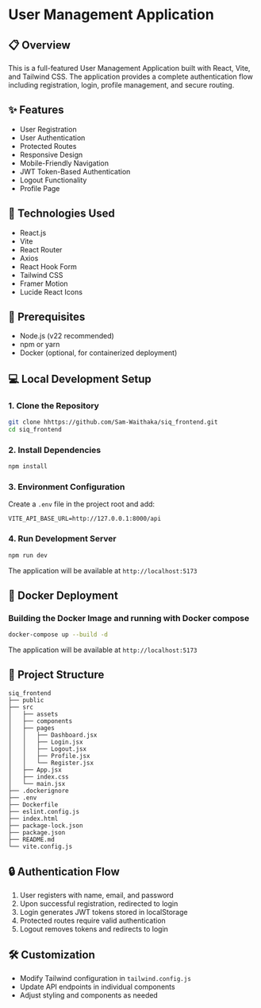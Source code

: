 # User Management Application

## 📋 Overview

This is a full-featured User Management Application built with React, Vite, and Tailwind CSS. The application provides a complete authentication flow including registration, login, profile management, and secure routing.

## ✨ Features

- User Registration
- User Authentication
- Protected Routes
- Responsive Design
- Mobile-Friendly Navigation
- JWT Token-Based Authentication
- Logout Functionality
- Profile Page

## 🚀 Technologies Used

- React.js
- Vite
- React Router
- Axios
- React Hook Form
- Tailwind CSS
- Framer Motion
- Lucide React Icons

## 🔧 Prerequisites

- Node.js (v22 recommended)
- npm or yarn
- Docker (optional, for containerized deployment)

## 💻 Local Development Setup

### 1. Clone the Repository

```bash
git clone hhttps://github.com/Sam-Waithaka/siq_frontend.git
cd siq_frontend
```

### 2. Install Dependencies

```bash
npm install
```

### 3. Environment Configuration

Create a `.env` file in the project root and add:

```
VITE_API_BASE_URL=http://127.0.0.1:8000/api
```

### 4. Run Development Server

```bash
npm run dev
```

The application will be available at `http://localhost:5173`

## 🐳 Docker Deployment

### Building the Docker Image and running with Docker compose

```bash
docker-compose up --build -d
```


The application will be available at `http://localhost:5173`

## 📂 Project Structure

```
siq_frontend
├── public
├── src
│   ├── assets
│   ├── components
│   ├── pages
│   │   ├── Dashboard.jsx
│   │   ├── Login.jsx
│   │   ├── Logout.jsx
│   │   ├── Profile.jsx
│   │   └── Register.jsx
│   ├── App.jsx
│   ├── index.css
│   └── main.jsx
├── .dockerignore
├── .env
├── Dockerfile
├── eslint.config.js
├── index.html
├── package-lock.json
├── package.json
├── README.md
└── vite.config.js
```

## 🔒 Authentication Flow

1. User registers with name, email, and password
2. Upon successful registration, redirected to login
3. Login generates JWT tokens stored in localStorage
4. Protected routes require valid authentication
5. Logout removes tokens and redirects to login

## 🛠 Customization

- Modify Tailwind configuration in `tailwind.config.js`
- Update API endpoints in individual components
- Adjust styling and components as needed

